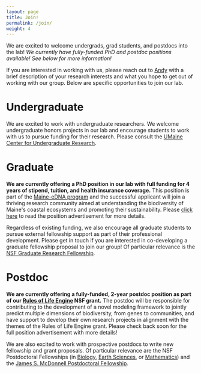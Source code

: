 ```yaml
---
layout: page
title: Join!
permalink: /join/
weight: 4
---
```


We are excited to welcome undergrads, grad students, and postdocs into the lab! *We currently have fully-funded PhD and postdoc positions available!  See below for more information!*

If you are interested in working with us, please reach out to [Andy](mailto:andrew.rominger@maine.edu) with a brief description of your research interests and what you hope to get out of working with our group.  Below are specific opportunities to join our lab.

# Undergraduate

We are excited to work with undergraduate researchers. We welcome undergraduate honors projects in our lab and encourage students to work with us to pursue funding for their research.  Please consult the [UMaine Center for Undergraduate Research](https://cugr.umaine.edu/).


# Graduate

**We are currently offering a PhD position in our lab with full funding for 4 years of stipend, tuition, and health insurance coverage.** This position is part of the [Maine-eDNA program](https://umaine.edu/edna/) and the successful applicant will join a thriving research community aimed at understanding the biodiversity of Maine's coastal ecosystems and promoting their sustainability. Please [click here](https://www.ecoevomatics.org/2020/10/20/phd_ad.html) to read the position advertisement for more details. 

Regardless of existing funding, we also encourage all graduate students to pursue external fellowship support as part of their professional development. Please get in touch if you are interested in co-developing a graduate fellowship proposal to join our group!  Of particular relevance is the [NSF Graduate Research Fellowship](https://www.nsfgrfp.org/).


# Postdoc

**We are currently offering a fully-funded, 2-year postdoc position as part of our [Rules of Life Engine](https://role-model.github.io/) NSF grant.** The postdoc will be responsible for contributing to the development of a novel modeling framework to jointly predict multiple dimensions of biodiversity, from genes to communities, and have support to develop their own research projects in alignment with the themes of the Rules of Life Engine grant.  Please check back soon for the full position advertisement with more details!

We are also excited to work with prospective postdocs to write new fellowship and grant proposals. Of particular relevance are the NSF Postdoctoral Fellowships (in [Biology](https://www.nsf.gov/funding/pgm_summ.jsp?pims_id=503622&org=NSF), [Earth Sciences](https://www.nsf.gov/funding/pgm_summ.jsp?pims_id=503144&org=NSF), or [Mathematics](https://www.nsf.gov/funding/pgm_summ.jsp?pims_id=5301&org=NSF)) and the [James S. McDonnell Postdoctoral Fellowship](https://www.jsmf.org/apply/fellowship/).

